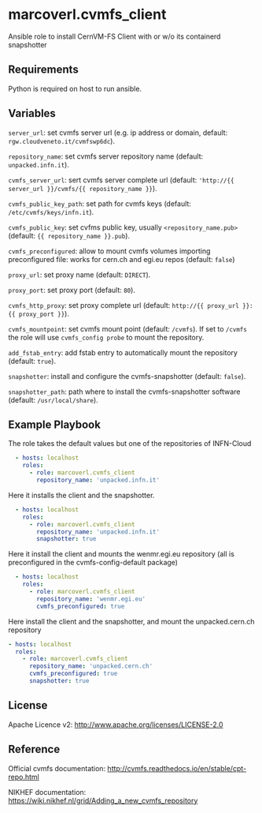 marcoverl.cvmfs_client
======================

Ansible role to install CernVM-FS Client with or w/o its containerd snapshotter

Requirements
------------

Python is required on host to run ansible.

Variables
---------

``server_url``: set cvmfs server url (e.g. ip address or domain, default: ``rgw.cloudveneto.it/cvmfswp6dc``).

``repository_name``: set cvmfs server repository name (default: ``unpacked.infn.it``).

``cvmfs_server_url``: sert cvmfs server complete url (default: ``'http://{{ server_url }}/cvmfs/{{ repository_name }}``).

``cvmfs_public_key_path``: set path for cvmfs keys (default: ``/etc/cvmfs/keys/infn.it``).

``cvmfs_public_key``: set cvfms public key, usually `<repository_name.pub>` (default: ``{{ repository_name }}.pub``).

``cvmfs_preconfigured``: allow to mount cvmfs volumes importing preconfigured file: works for cern.ch and egi.eu repos (default: ``false``)

``proxy_url``: set proxy name (default: ``DIRECT``).

``proxy_port``: set proxy port (default: ``80``).

``cvmfs_http_proxy``: set proxy complete url (default: ``http://{{ proxy_url }}:{{ proxy_port }}``).

``cvmfs_mountpoint``: set cvmfs mount point (default: ``/cvmfs``). If set to ``/cvmfs`` the role will use ``cvmfs_config probe`` to mount the repository.

``add_fstab_entry``: add fstab entry to automatically mount the repository (default: ``true``).

``snapshotter``: install and configure the cvmfs-snapshotter (default: ``false``).

``snapshotter_path``: path where to install the cvmfs-snapshotter software (default: ``/usr/local/share``).

Example Playbook
----------------

The role takes the default values but one of the repositories of INFN-Cloud

```yaml
  - hosts: localhost
    roles:
      - role: marcoverl.cvmfs_client
        repository_name: 'unpacked.infn.it'
```

Here it installs the client and the snapshotter.

```yaml
  - hosts: localhost
    roles:
      - role: marcoverl.cvmfs_client
        repository_name: 'unpacked.infn.it'
        snapshotter: true
```

Here it install the client and mounts the wenmr.egi.eu repository (all is preconfigured in the cvmfs-config-default package)

```yaml
  - hosts: localhost
    roles:
      - role: marcoverl.cvmfs_client
        repository_name: 'wenmr.egi.eu'
        cvmfs_preconfigured: true
```
Here install the client and the snapshotter, and mount the unpacked.cern.ch repository

```yaml
- hosts: localhost
  roles:
    - role: marcoverl.cvmfs_client
      repository_name: 'unpacked.cern.ch'
      cvmfs_preconfigured: true
      snapshotter: true
```

License
-------

Apache Licence v2: http://www.apache.org/licenses/LICENSE-2.0

Reference
---------

Official cvmfs documentation: http://cvmfs.readthedocs.io/en/stable/cpt-repo.html

NIKHEF documentation: https://wiki.nikhef.nl/grid/Adding_a_new_cvmfs_repository
